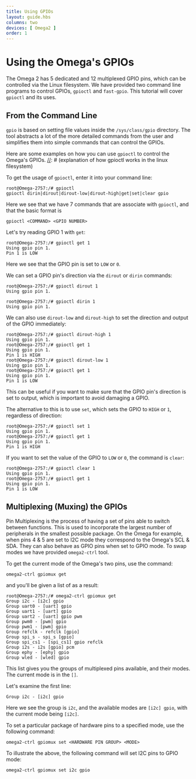 ```yaml
---
title: Using GPIOs
layout: guide.hbs
columns: two
devices: [ Omega2 ]
order: 1
---
```


# Using the Omega's GPIOs

The Omega 2 has 5 dedicated and 12 multiplexed GPIO pins, which can be controlled via the Linux filesystem. We have provided two command line programs to control GPIOs, `gpioctl` and `fast-gpio`. This tutorial will cover `gpioctl` and its uses.


## From the Command Line

`gpio` is based on setting file values inside the `/sys/class/gpio` directory. The tool abstracts a lot of the more detailed commands from the user and simplifies them into simple commands that can control the GPIOs.

Here are some examples on how you can use `gpioctl` to control the Omega's GPIOs.
[//]: # (explanation of how gpioctl works in the linux filesystem)


To get the usage of `gpioctl`, enter it into your command line:

```
root@Omega-2757:/# gpioctl
gpioctl dirin|dirout|dirout-low|dirout-high|get|set|clear gpio
```

Here we see that we have 7 commands that are associate with `gpioctl`, and that the basic format is

```
gpioctl <COMMAND> <GPIO NUMBER>
```

Let's try reading GPIO 1 with `get`:

```
root@Omega-2757:/# gpioctl get 1
Using gpio pin 1.
Pin 1 is LOW
```

Here we see that the GPIO pin is set to `LOW` or `0`.

We can set a GPIO pin's direction via the `dirout` or `dirin` commands:

```
root@Omega-2757:/# gpioctl dirout 1
Using gpio pin 1.
```

```
root@Omega-2757:/# gpioctl dirin 1
Using gpio pin 1.
```

We can also use `dirout-low` and `dirout-high` to set the direction and output of the GPIO immediately:

```
root@Omega-2757:/# gpioctl dirout-high 1
Using gpio pin 1.
root@Omega-2757:/# gpioctl get 1
Using gpio pin 1.
Pin 1 is HIGH
root@Omega-2757:/# gpioctl dirout-low 1
Using gpio pin 1.
root@Omega-2757:/# gpioctl get 1
Using gpio pin 1.
Pin 1 is LOW
```

This can be useful if you want to make sure that the GPIO pin's direction is set to output, which is important to avoid damaging a GPIO.

The alternative to this is to use `set`, which sets the GPIO to `HIGH` or `1`, regardless of direction:

```
root@Omega-2757:/# gpioctl set 1
Using gpio pin 1.
root@Omega-2757:/# gpioctl get 1
Using gpio pin 1.
Pin 1 is HIGH
```


If you want to set the value of the GPIO to `LOW` or `0`, the command is `clear`:

```
root@Omega-2757:/# gpioctl clear 1
Using gpio pin 1.
root@Omega-2757:/# gpioctl get 1
Using gpio pin 1.
Pin 1 is LOW
```

## Multiplexing (Muxing) the GPIOs

[//]: # (brief explanation of multiplexing)

Pin Multiplexing is the process of having a set of pins able to switch between functions. This is used to incorporate the largest number of peripherals in the smallest possible package. On the Omega for example, when pins 4 & 5 are set to I2C mode they correspond to the Omega's SCL & SDA. They can also behave as GPIO pins when set to GPIO mode. To swap modes we have provided `omega2-ctrl` tool.

To get the current mode of the Omega's two pins, use the command:

```
omega2-ctrl gpiomux get
```

and you'll be given a list of as a result:

```
root@Omega-2757:/# omega2-ctrl gpiomux get
Group i2c - [i2c] gpio
Group uart0 - [uart] gpio
Group uart1 - [uart] gpio
Group uart2 - [uart] gpio pwm
Group pwm0 - [pwm] gpio
Group pwm1 - [pwm] gpio
Group refclk - refclk [gpio]
Group spi_s - spi_s [gpio]
Group spi_cs1 - [spi_cs1] gpio refclk
Group i2s - i2s [gpio] pcm
Group ephy - [ephy] gpio
Group wled - [wled] gpio
```

This list gives you the groups of multiplexed pins available, and their modes. The current mode is in the `[]`.

Let's examine the first line:
```
Group i2c - [i2c] gpio
```

Here we see the group is `i2c`, and the available modes are `[i2c] gpio`, with the current mode being `[i2c]`.

To set a particular package of hardware pins to a specified mode, use the following command:

```
omega2-ctrl gpiomux set <HARDWARE PIN GROUP> <MODE>
```

To illustrate the above, the following command will set I2C pins to GPIO mode:

```
omega2-ctrl gpiomux set i2c gpio
```
